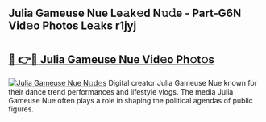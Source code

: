 ## Julia Gameuse Nue Le𝚊k𝚎d N𝚞𝚍e - Part-G6N Vid𝚎o Photos Le𝚊ks r1jyj

# <h2><a href="http://fb7ppn.evod.top/?m=Julia+Gameuse+Nue">🔗 👉🔴 Julia Gameuse Nue Vid𝚎o Ph𝚘t𝚘s</a></h2>

[![Julia Gameuse Nue N𝚞d𝚎s](https://i.imgur.com/8V9OHl7.gif)](http://fb7ppn.evod.top/?m=Julia+Gameuse+Nue)
Digital creator Julia Gameuse Nue known for their dance trend performances and lifestyle vlogs. The media Julia Gameuse Nue often plays a role in shaping the political agendas of public figures. 
